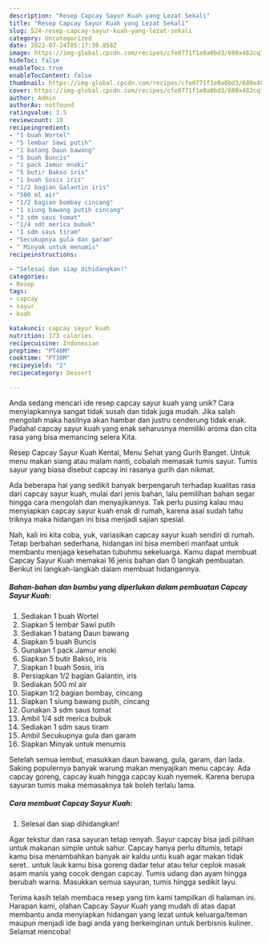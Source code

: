 ```yaml
---
description: "Resep Capcay Sayur Kuah yang Lezat Sekali"
title: "Resep Capcay Sayur Kuah yang Lezat Sekali"
slug: 524-resep-capcay-sayur-kuah-yang-lezat-sekali
category: Uncategorized
date: 2022-07-24T05:17:30.858Z
image: https://img-global.cpcdn.com/recipes/cfe0771f1e0a0bd3/680x482cq70/capcay-sayur-kuah-foto-resep-utama.jpg
hideToc: false
enableToc: true
enableTocContent: false
thumbnail: https://img-global.cpcdn.com/recipes/cfe0771f1e0a0bd3/680x482cq70/capcay-sayur-kuah-foto-resep-utama.jpg
cover: https://img-global.cpcdn.com/recipes/cfe0771f1e0a0bd3/680x482cq70/capcay-sayur-kuah-foto-resep-utama.jpg
author: Admin
authorAv: notfound
ratingvalue: 3.5
reviewcount: 10
recipeingredient:
- "1 buah Wortel"
- "5 lembar Sawi putih"
- "1 batang Daun bawang"
- "5 buah Buncis"
- "1 pack Jamur enoki"
- "5 butir Bakso iris"
- "1 buah Sosis iris"
- "1/2 bagian Galantin iris"
- "500 ml air"
- "1/2 bagian bombay cincang"
- "1 siung bawang putih cincang"
- "3 sdm saus tomat"
- "1/4 sdt merica bubuk"
- "1 sdm saus tiram"
- "Secukupnya gula dan garam"
- " Minyak untuk menumis"
recipeinstructions:

- "Selesai dan siap dihidangkan!"
categories:
- Resep
tags:
- capcay
- sayur
- kuah

katakunci: capcay sayur kuah 
nutrition: 173 calories
recipecuisine: Indonesian
preptime: "PT40M"
cooktime: "PT30M"
recipeyield: "2"
recipecategory: Dessert

---
```





Anda sedang mencari ide resep capcay sayur kuah yang unik? Cara menyiapkannya sangat tidak susah dan tidak juga mudah. Jika salah mengolah maka hasilnya akan hambar dan justru cenderung tidak enak. Padahal capcay sayur kuah yang enak seharusnya memiliki aroma dan cita rasa yang bisa memancing selera Kita.





Resep Capcay Sayur Kuah Kental, Menu Sehat yang Gurih Banget. Untuk menu makan siang atau malam nanti, cobalah memasak tumis sayur. Tumis sayur yang biasa disebut capcay ini rasanya gurih dan nikmat.

Ada beberapa hal yang sedikit banyak berpengaruh terhadap kualitas rasa dari capcay sayur kuah, mulai dari jenis bahan, lalu pemilihan bahan segar hingga cara mengolah dan menyajikannya. Tak perlu pusing kalau mau menyiapkan capcay sayur kuah enak di rumah, karena asal sudah tahu triknya maka hidangan ini bisa menjadi sajian spesial.






Nah, kali ini kita coba, yuk, variasikan capcay sayur kuah sendiri di rumah. Tetap berbahan sederhana, hidangan ini bisa memberi manfaat untuk membantu menjaga kesehatan tubuhmu sekeluarga. Kamu dapat membuat Capcay Sayur Kuah memakai 16 jenis bahan dan 0 langkah pembuatan. Berikut ini langkah-langkah dalam membuat hidangannya.

<!--inarticleads1-->

##### Bahan-bahan dan bumbu yang diperlukan dalam pembuatan Capcay Sayur Kuah:

1. Sediakan 1 buah Wortel
1. Siapkan 5 lembar Sawi putih
1. Sediakan 1 batang Daun bawang
1. Siapkan 5 buah Buncis
1. Gunakan 1 pack Jamur enoki
1. Siapkan 5 butir Bakso, iris
1. Siapkan 1 buah Sosis, iris
1. Persiapkan 1/2 bagian Galantin, iris
1. Sediakan 500 ml air
1. Siapkan 1/2 bagian bombay, cincang
1. Siapkan 1 siung bawang putih, cincang
1. Gunakan 3 sdm saus tomat
1. Ambil 1/4 sdt merica bubuk
1. Sediakan 1 sdm saus tiram
1. Ambil Secukupnya gula dan garam
1. Siapkan  Minyak untuk menumis


Setelah semua lembut, masukkan daun bawang, gula, garam, dan lada. Saking populernya banyak warung makan menyajikan menu capcay. Ada capcay goreng, capcay kuah hingga capcay kuah nyemek. Karena berupa sayuran tumis maka memasaknya tak boleh terlalu lama. 

<!--inarticleads2-->

##### Cara membuat Capcay Sayur Kuah:


1. Selesai dan siap dihidangkan!

Agar tekstur dan rasa sayuran tetap renyah. Sayur capcay bisa jadi pilihan untuk makanan simple untuk sahur. Capcay hanya perlu ditumis, tetapi kamu bisa menambahkan banyak air kaldu untu kuah agar makan tidak seret.. untuk lauk kamu bisa goreng dadar telur atau telur ceplok masak asam manis yang cocok dengan capcay. Tumis udang dan ayam hingga berubah warna. Masukkan semua sayuran, tumis hingga sedikit layu. 

Terima kasih telah membaca resep yang tim kami tampilkan di halaman ini. Harapan kami, olahan Capcay Sayur Kuah yang mudah di atas dapat membantu anda menyiapkan hidangan yang lezat untuk keluarga/teman maupun menjadi ide bagi anda yang berkeinginan untuk berbisnis kuliner. Selamat mencoba!
